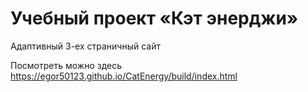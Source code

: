 # Учебный проект «Кэт энерджи» 
Адаптивный 3-ех страничный сайт

Посмотреть можно здесь https://egor50123.github.io/CatEnergy/build/index.html
